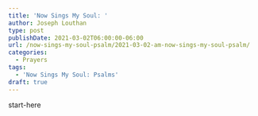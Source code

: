 ```yaml
---
title: 'Now Sings My Soul: '
author: Joseph Louthan
type: post
publishDate: 2021-03-02T06:00:00-06:00
url: /now-sings-my-soul-psalm/2021-03-02-am-now-sings-my-soul-psalm/
categories:
  - Prayers
tags:
  - 'Now Sings My Soul: Psalms'
draft: true
---
```

<div style="font-variant: small-caps;">

</div>
    start-here
